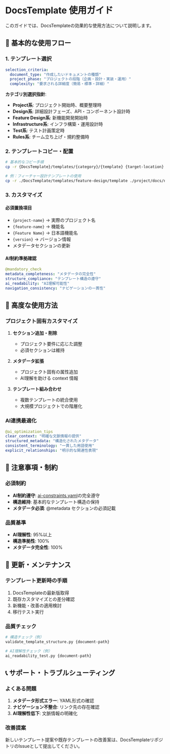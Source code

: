 # DocsTemplate 使用ガイド

このガイドでは、DocsTemplateの効果的な使用方法について説明します。

## 🎯 基本的な使用フロー

### 1. テンプレート選択
```yaml
selection_criteria:
  document_type: "作成したいドキュメントの種類"
  project_phase: "プロジェクトの段階（企画・設計・実装・運用）"
  complexity: "要求される詳細度（簡易・標準・詳細）"
```

**カテゴリ別選択指針**:
- **Project系**: プロジェクト開始時、概要整理時
- **Design系**: 詳細設計フェーズ、API・コンポーネント設計時
- **Feature Design系**: 新機能開発開始時
- **Infrastructure系**: インフラ構築・運用設計時
- **Test系**: テスト計画策定時
- **Rules系**: チーム立ち上げ・規約整備時

### 2. テンプレートコピー・配置
```bash
# 基本的なコピー手順
cp -r {DocsTemplate}/templates/{category}/{template} {target-location}

# 例：フィーチャー設計テンプレートの使用
cp -r ./DocsTemplate/templates/feature-design/template ./project/docs/new-feature
```

### 3. カスタマイズ
#### 必須置換項目
- `{project-name}` → 実際のプロジェクト名
- `{feature-name}` → 機能名
- `{Feature Name}` → 日本語機能名
- `{version}` → バージョン情報
- メタデータセクションの更新

#### AI制約準拠確認
```yaml
@mandatory_check
metadata_completeness: "メタデータの完全性"
structure_compliance: "テンプレート構造の遵守"
ai_readability: "AI理解可能性"
navigation_consistency: "ナビゲーションの一貫性"
```

## 🔧 高度な使用方法

### プロジェクト固有カスタマイズ
1. **セクション追加・削除**
   - プロジェクト要件に応じた調整
   - 必須セクションは維持

2. **メタデータ拡張**
   - プロジェクト固有の属性追加
   - AI理解を助ける context 情報

3. **テンプレート組み合わせ**
   - 複数テンプレートの統合使用
   - 大規模プロジェクトでの階層化

### AI連携最適化
```yaml
@ai_optimization_tips
clear_context: "明確な文脈情報の提供"
structured_metadata: "構造化されたメタデータ"
consistent_terminology: "一貫した用語使用"
explicit_relationships: "明示的な関連性表現"
```

## 🚨 注意事項・制約

### 必須制約
- **AI制約遵守**: [ai-constraints.yaml](../ai-constraints.yaml)の完全遵守
- **構造維持**: 基本的なテンプレート構造の保持
- **メタデータ必須**: @metadata セクションの必須記載

### 品質基準
- **AI理解性**: 95%以上
- **構造準拠性**: 100%
- **メタデータ完全性**: 100%

## 🔄 更新・メンテナンス

### テンプレート更新時の手順
1. DocsTemplateの最新版取得
2. 既存カスタマイズとの差分確認
3. 新機能・改善の適用検討
4. 移行テスト実行

### 品質チェック
```bash
# 構造チェック（例）
validate_template_structure.py {document-path}

# AI理解性チェック（例）
ai_readability_test.py {document-path}
```

## 📞 サポート・トラブルシューティング

### よくある問題
1. **メタデータ形式エラー**: YAML形式の確認
2. **ナビゲーション不整合**: リンク先の存在確認
3. **AI理解性低下**: 文脈情報の明確化

### 改善提案
新しいテンプレート提案や既存テンプレートの改善案は、DocsTemplateリポジトリのIssueとして提出してください。
